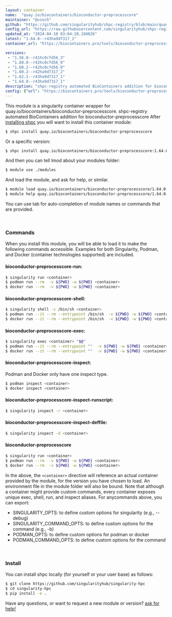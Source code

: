 ```yaml
---
layout: container
name:  "quay.io/biocontainers/bioconductor-preprocesscore"
maintainer: "@vsoch"
github: "https://github.com/singularityhub/shpc-registry/blob/main/quay.io/biocontainers/bioconductor-preprocesscore/container.yaml"
config_url: "https://raw.githubusercontent.com/singularityhub/shpc-registry/main/quay.io/biocontainers/bioconductor-preprocesscore/container.yaml"
updated_at: "2024-04-10 03:04:28.104826"
latest: "1.64.0--r43ha9d7317_1"
container_url: "https://biocontainers.pro/tools/bioconductor-preprocesscore"

versions:
 - "1.56.0--r41hc0cfd56_3"
 - "1.60.0--r42hc0cfd56_0"
 - "1.60.2--r42hc0cfd56_0"
 - "1.60.2--r42ha9d7317_2"
 - "1.62.1--r43ha9d7317_1"
 - "1.64.0--r43ha9d7317_1"
description: "shpc-registry automated BioContainers addition for bioconductor-preprocesscore"
config: {"url": "https://biocontainers.pro/tools/bioconductor-preprocesscore", "maintainer": "@vsoch", "description": "shpc-registry automated BioContainers addition for bioconductor-preprocesscore", "latest": {"1.64.0--r43ha9d7317_1": "sha256:0a02e61b085425c027cc637657dc44e4e1ef4009da208e9de89a09772f408e6c"}, "tags": {"1.56.0--r41hc0cfd56_3": "sha256:04f16830ab80ff8d1b47df3698ff59af740b2e9da59e15cc4f910da054a7c7b7", "1.60.0--r42hc0cfd56_0": "sha256:d87a72c772626795a2de52db4663c25e790d2e2eb9f9f0f793663f9ea51c939a", "1.60.2--r42hc0cfd56_0": "sha256:45e93a3bc9e4d6eb0e0b62a61d3b630ff18f6fb0f00e952b9b5dd50560d712de", "1.60.2--r42ha9d7317_2": "sha256:150ab94d9b7de05dfa14e79858be93d4d5a8195a063ec4a4ac3ef9cefbfed344", "1.62.1--r43ha9d7317_1": "sha256:c8f70886b49ca56f2ef3754c136f7e9566f41a5a9d2782a7c1709b4b31881bc2", "1.64.0--r43ha9d7317_1": "sha256:0a02e61b085425c027cc637657dc44e4e1ef4009da208e9de89a09772f408e6c"}, "docker": "quay.io/biocontainers/bioconductor-preprocesscore"}
---
```


This module is a singularity container wrapper for quay.io/biocontainers/bioconductor-preprocesscore.
shpc-registry automated BioContainers addition for bioconductor-preprocesscore
After [installing shpc](#install) you will want to install this container module:


```bash
$ shpc install quay.io/biocontainers/bioconductor-preprocesscore
```

Or a specific version:

```bash
$ shpc install quay.io/biocontainers/bioconductor-preprocesscore:1.64.0--r43ha9d7317_1
```

And then you can tell lmod about your modules folder:

```bash
$ module use ./modules
```

And load the module, and ask for help, or similar.

```bash
$ module load quay.io/biocontainers/bioconductor-preprocesscore/1.64.0--r43ha9d7317_1
$ module help quay.io/biocontainers/bioconductor-preprocesscore/1.64.0--r43ha9d7317_1
```

You can use tab for auto-completion of module names or commands that are provided.

<br>

### Commands

When you install this module, you will be able to load it to make the following commands accessible.
Examples for both Singularity, Podman, and Docker (container technologies supported) are included.

#### bioconductor-preprocesscore-run:

```bash
$ singularity run <container>
$ podman run --rm  -v ${PWD} -w ${PWD} <container>
$ docker run --rm  -v ${PWD} -w ${PWD} <container>
```

#### bioconductor-preprocesscore-shell:

```bash
$ singularity shell -s /bin/sh <container>
$ podman run --it --rm --entrypoint /bin/sh  -v ${PWD} -w ${PWD} <container>
$ docker run --it --rm --entrypoint /bin/sh  -v ${PWD} -w ${PWD} <container>
```

#### bioconductor-preprocesscore-exec:

```bash
$ singularity exec <container> "$@"
$ podman run --it --rm --entrypoint ""  -v ${PWD} -w ${PWD} <container> "$@"
$ docker run --it --rm --entrypoint ""  -v ${PWD} -w ${PWD} <container> "$@"
```

#### bioconductor-preprocesscore-inspect:

Podman and Docker only have one inspect type.

```bash
$ podman inspect <container>
$ docker inspect <container>
```

#### bioconductor-preprocesscore-inspect-runscript:

```bash
$ singularity inspect -r <container>
```

#### bioconductor-preprocesscore-inspect-deffile:

```bash
$ singularity inspect -d <container>
```



#### bioconductor-preprocesscore

```bash
$ singularity run <container>
$ podman run --rm  -v ${PWD} -w ${PWD} <container>
$ docker run --rm  -v ${PWD} -w ${PWD} <container>
```


In the above, the `<container>` directive will reference an actual container provided
by the module, for the version you have chosen to load. An environment file in the
module folder will also be bound. Note that although a container
might provide custom commands, every container exposes unique exec, shell, run, and
inspect aliases. For anycommands above, you can export:

 - SINGULARITY_OPTS: to define custom options for singularity (e.g., --debug)
 - SINGULARITY_COMMAND_OPTS: to define custom options for the command (e.g., -b)
 - PODMAN_OPTS: to define custom options for podman or docker
 - PODMAN_COMMAND_OPTS: to define custom options for the command

<br>

### Install

You can install shpc locally (for yourself or your user base) as follows:

```bash
$ git clone https://github.com/singularityhub/singularity-hpc
$ cd singularity-hpc
$ pip install -e .
```

Have any questions, or want to request a new module or version? [ask for help!](https://github.com/singularityhub/singularity-hpc/issues)